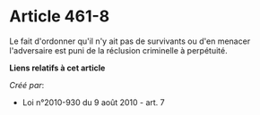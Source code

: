 # Article 461-8

Le fait d'ordonner qu'il n'y ait pas de survivants ou d'en menacer l'adversaire est puni de la réclusion criminelle à
perpétuité.

**Liens relatifs à cet article**

_Créé par_:

  - Loi n°2010-930 du 9 août 2010 - art. 7
